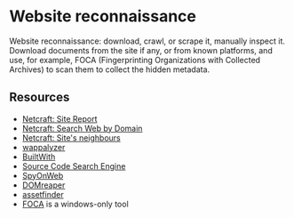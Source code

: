 # Website reconnaissance

Website reconnaissance: download, crawl, or scrape it, manually inspect it. Download documents from the site if any, 
or from known platforms, and use, for example, FOCA (Fingerprinting Organizations with Collected Archives) to scan 
them to collect the hidden metadata.

## Resources

* [Netcraft: Site Report](https://sitereport.netcraft.com/)
* [Netcraft: Search Web by Domain](https://searchdns.netcraft.com/)
* [Netcraft: Site's neighbours](https://sitereport.netcraft.com/netblock)
* [wappalyzer](https://www.wappalyzer.com)
* [BuiltWith](https://builtwith.com/)
* [Source Code Search Engine](https://publicwww.com/)
* [SpyOnWeb](https://spyonweb.com/)
* [DOMreaper](http://domreaper.com/)
* [assetfinder](https://github.com/tomnomnom/assetfinder)
* [FOCA](https://github.com/ElevenPaths/FOCA) is a windows-only tool